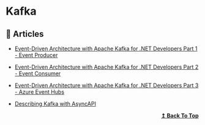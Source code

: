 # Kafka

## 📕 Articles

- [Event-Driven Architecture with Apache Kafka for .NET Developers Part 1 - Event Producer](https://thecloudblog.net/post/event-driven-architecture-with-apache-kafka-for-net-developers-part-1-event-producer/)
- [Event-Driven Architecture with Apache Kafka for .NET Developers Part 2 - Event Consumer](https://thecloudblog.net/post/event-driven-architecture-with-apache-kafka-for-.net-developers-part-2-event-consumer/)
- [Event-Driven Architecture with Apache Kafka for .NET Developers Part 3 - Azure Event Hubs](https://thecloudblog.net/post/event-driven-architecture-with-apache-kafka-for-net-developers-part-3-azure-event-hubs/)
- [Describing Kafka with AsyncAPI](https://dalelane.co.uk/blog/?p=4219)

  <div align="right">
    <b><a href="#contents">↥ Back To Top</a></b>
  </div>
